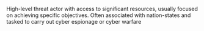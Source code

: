 High-level threat actor with access to significant resources, usually focused on achieving specific objectives. Often associated with nation-states and tasked to carry out cyber espionage or cyber warfare
